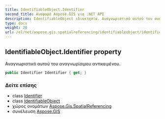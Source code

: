 ```yaml
---
title: IdentifiableObject.Identifier
second_title: Αναφορά Aspose.GIS για .NET API
description: IdentifiableObject ιδιοκτησία. Αναγνωριστικό αυτού του αναγνωρίσιμου αντικειμένου.
type: docs
weight: 20
url: /el/net/aspose.gis.spatialreferencing/identifiableobject/identifier/
---
```

## IdentifiableObject.Identifier property

Αναγνωριστικό αυτού του αναγνωρίσιμου αντικειμένου.

```csharp
public Identifier Identifier { get; }
```

### Δείτε επίσης

* class [Identifier](../../identifier/)
* class [IdentifiableObject](../)
* χώρος ονομάτων [Aspose.Gis.SpatialReferencing](../../identifiableobject/)
* συνέλευση [Aspose.GIS](../../../)


